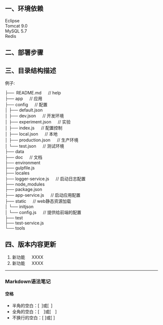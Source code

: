 ## 一、环境依赖
Eclipse\
Tomcat 9.0\
MySQL 5.7\
Redis

## 二、部署步骤

## 三、目录结构描述
例子:

├──&ensp;README.md &emsp;              // help\
├── app &emsp;                         // 应用\
├── config &emsp;                      // 配置\
│   ├── default.json\
│   ├── dev.json &emsp;                // 开发环境\
│   ├── experiment.json &emsp;         // 实验\
│   ├── index.js &emsp;                // 配置控制\
│   ├── local.json &emsp;              // 本地\
│   ├── production.json &emsp;         // 生产环境\
│   └── test.json &emsp;               // 测试环境\
├── data\
├── doc &emsp;                         // 文档\
├── environment\
├── gulpfile.js\
├── locales\
├── logger-service.js &emsp;           // 启动日志配置\
├── node_modules\
├── package.json\
├── app-service.js &emsp;              // 启动应用配置\
├── static &emsp;                      // web静态资源加载\
│   └── initjson\
│       └── config.js &emsp;           // 提供给前端的配置\
├── test\
├── test-service.js\
└── tools

## 四、版本内容更新
1. 新功能 &emsp; XXXX
2. 新功能 &emsp; XXXX

---
### Markdown语法笔记
#### 空格
- 半角的空白：[&ensp;]或[&#8194;]
- 全角的空白：[&emsp;]或[&#8195;]
- 不换行的空白：[&nbsp;]或[&#160;]
